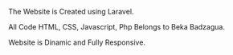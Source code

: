 The Website is Created using Laravel.

All Code HTML, CSS, Javascript, Php Belongs to Beka Badzagua.

Website is Dinamic and Fully Responsive.